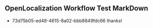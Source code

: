 ## OpenLocalization Workflow Test MarkDown
* 73d75b05-ed48-4615-8a02-bbb8849fdc66 
thanks!<!--HONumber=Mar16_HO4-->
